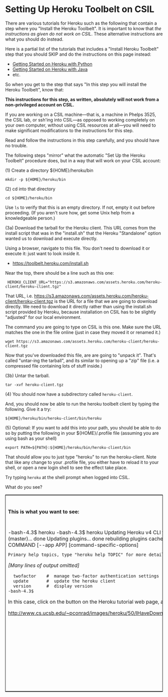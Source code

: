 

# Setting Up Heroku Toolbelt on CSIL

There are various tutorials for Heroku such as the following that contain a step where you "Install the Heroku Toolbelt".  It is important to know that *the instructions as given do not work on CSIL*.   These alternative instructions are what you should do instead.

Here is a partial list of the tutorials that includes a "Install Heroku Toolbelt" step that you should SKIP and do the instructions on this page instead:

* [Getting Started on Heroku with Python](https://devcenter.heroku.com/articles/getting-started-with-python)
* [Getting Started on Heroku with Java](https://devcenter.heroku.com/articles/getting-started-with-java)
* etc.

So when you get to the step that says "In this step you will install the Heroku Toolbelt", know that:

**This instructions for this step, as written, absolutely will not work from a non-privileged account on CSIL.**

If you are working on a CSIL machine—that is, a machine in Phelps 3525, the CSIL lab, or ssh'ing into CSIL—as opposed to working completely on your own computer, without using CSIL resources at all—you will need to make significant modifications to the instructions for this step.

Read and follow the instructions in this step carefully, and you should have no trouble.

The following steps "mirror" what the automatic "Set Up the Heroku Toolbelt" procedure does, but in a way that will work on your CSIL account:

(1) Create a directory ${HOME}/heroku/bin

    mkdir -p ${HOME}/heroku/bin

(2) cd into that directory

    cd ${HOME}/heroku/bin

Use `ls` to verify that this is an empty directory. If not, empty it out before proceeding. (If you aren't sure how, get some Unix help from a knowledgeable person.)

(3a) Download the tarball for the Heroku client. This URL comes from the install script that was in the "install.sh" that the Heroku "Standalone" option wanted us to download and execute directly. 

Using a browser, navigate to this file.  You don't need to download it or execute it: just want to look inside it.

* https://toolbelt.heroku.com/install.sh

Near the top, there should be a line such as this one:

```
 HEROKU_CLIENT_URL="https://s3.amazonaws.com/assets.heroku.com/heroku-client/heroku-client.tgz"
```

That URL, i.e. https://s3.amazonaws.com/assets.heroku.com/heroku-client/heroku-client.tgz is the URL for a file that we are going to download directly.    We need to download it directly rather than using the install.sh script provided by Heroku, because installation on CSIL has to be slightly "adjusted" for our local environment.

The command you are going to type on CSIL is this one.  Make sure the URL matches the one in the file online (just in case they moved it or renamed it.)

    wget https://s3.amazonaws.com/assets.heroku.com/heroku-client/heroku-client.tgz


Now that you've downloaded this file, are are going to "unpack it".   That's called "untar-ing the tarball", and its similar to opening up a "zip" file (i.e. a compressed file containing lots of stuff inside.)

(3b) Untar the tarball.

    tar -xvf heroku-client.tgz

(4) You should now have a subdirectory called `heroku-client`.

And, you should now be able to run the heroku toolbelt client by typing the following. Give it a try:

    ${HOME}/heroku/bin/heroku-client/bin/heroku

(5) Optional: If you want to add this into your path, you should be able to do so by putting the following in your ${HOME}/.profile file (assuming you are using bash as your shell)

    export PATH=${PATH}:${HOME}/heroku/bin/heroku-client/bin

That should allow you to just type "heroku" to run the heroku-client. Note that like any change to your .profile file, you either have to reload it to your shell, or open a new login shell to see the effect take place.

Try typing `heroku` at the shell prompt when logged into CSIL.

What do you see?

<table style="border: 1px solid black;">
<tr>
<td style="width:50%">
<b>This is what you want to see:</b>

</td>
<td style="width:50%">
<b>This is what you do NOT want to see:</b>

</td>
</tr>
<tr>
<td style="vertical-align:top;">
    -bash-4.3$ heroku
    -bash-4.3$ heroku
    Updating Heroku v4 CLI to 4.27.9-cce0260 (master)... done
    Updating plugins... done
    rebuilding plugins cache... done
    Usage: heroku COMMAND [--app APP] [command-specific-options]

    Primary help topics, type "heroku help TOPIC" for more details:

<em>\[Many lines of output omitted\]</em>

      twofactor    #  manage two-factor authentication settings
      update       #  update the heroku client
      version      #  display version
    -bash-4.3$ 

In this case, click on the button on the Heroku tutorial web page, and continue:

<http://www.cs.ucsb.edu/~pconrad/images/heroku/50/IHaveDownloadedTheToolbelt.png>

</td>
<td style="vertical-align:top;">
    -bash-4.3$ heroku
    bash: heroku: command not found...
    Install package 'rubygem-heroku' to provide command 'heroku'? [N/y] 

In this case, type N and hit enter, and then read through this step again.

</td>
</tr>
</table>



